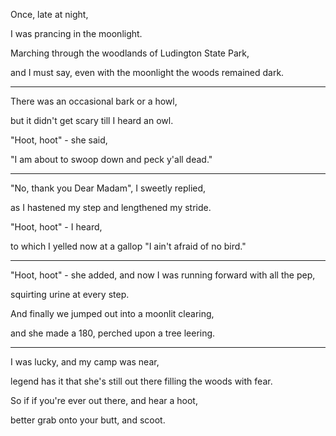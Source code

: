 Once, late at night,

I was prancing in the moonlight.

Marching through the woodlands of Ludington State Park,

and I must say, even with the moonlight the woods remained dark.

---

There was an occasional bark or a howl,

but it didn't get scary till I heard an owl.

"Hoot, hoot" - she said,

"I am about to swoop down and peck y'all dead."

---

"No, thank you Dear Madam", I sweetly replied,

as I hastened my step and lengthened my stride.

"Hoot, hoot" - I heard,

to which I yelled now at a gallop "I ain't afraid of no bird."

---

"Hoot, hoot" - she added, and now I was running forward with all the pep,

squirting urine at every step.

And finally we jumped out into a moonlit clearing,

and she made a 180, perched upon a tree leering.

---

I was lucky, and my camp was near,

legend has it that she's still out there filling the woods with fear.

So if if you're ever out there, and hear a hoot,

better grab onto your butt, and scoot.
